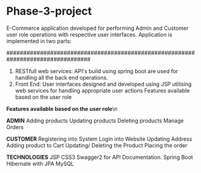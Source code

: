 # Phase-3-project
E-Commerce application developed for performing Admin and Customer user role operations with respective user interfaces. Application is implemented in two parts:


#################################################################################
1) RESTfull web services: API's build using spring boot are used for handling all the back end operations.
2) Front End: User interfaces designed and developed using JSP  utilising web services for handling appropriate user actions
Features available based on the user role

<b>Features available based on the user role</b>\n

  <b>ADMIN</b>
Adding products
Updating products
Deleting products
Manage Orders


 <b>CUSTOMER</b>
Registering into System
Login into Website
Updating Address
Adding product to Cart
Updating/ Deleting the Product
Placing the order


<b>TECHNOLOGIES</b>
JSP
CSS3
Swagger2 for API Documentation.
Spring Boot
Hibernate with JPA
MySQL

